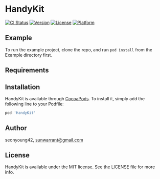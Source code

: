 # HandyKit

[![CI Status](https://img.shields.io/travis/seonyoung42/HandyKit.svg?style=flat)](https://travis-ci.org/seonyoung42/HandyKit)
[![Version](https://img.shields.io/cocoapods/v/HandyKit.svg?style=flat)](https://cocoapods.org/pods/HandyKit)
[![License](https://img.shields.io/cocoapods/l/HandyKit.svg?style=flat)](https://cocoapods.org/pods/HandyKit)
[![Platform](https://img.shields.io/cocoapods/p/HandyKit.svg?style=flat)](https://cocoapods.org/pods/HandyKit)

## Example

To run the example project, clone the repo, and run `pod install` from the Example directory first.

## Requirements

## Installation

HandyKit is available through [CocoaPods](https://cocoapods.org). To install
it, simply add the following line to your Podfile:

```ruby
pod 'HandyKit'
```

## Author

seonyoung42, sunwarrant@gmail.com

## License

HandyKit is available under the MIT license. See the LICENSE file for more info.

